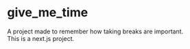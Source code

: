 # give_me_time
A project made to remember how taking breaks are important.
\
This is a next.js project.


